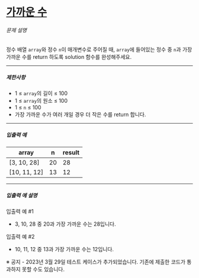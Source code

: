 # [가까운 수](https://school.programmers.co.kr/learn/courses/30/lessons/120890)


###### 문제 설명


정수 배열 `array`와 정수 `n`이 매개변수로 주어질 때, `array`에 들어있는 정수 중 `n`과 가장 가까운 수를 return 하도록 solution 함수를 완성해주세요.




---


##### 제한사항


* 1 ≤ `array`의 길이 ≤ 100
* 1 ≤ `array`의 원소 ≤ 100
* 1 ≤ `n` ≤ 100
* 가장 가까운 수가 여러 개일 경우 더 작은 수를 return 합니다.




---


##### 입출력 예




| array | n | result |
| --- | --- | --- |
| \[3, 10, 28] | 20 | 28 |
| \[10, 11, 12] | 13 | 12 |




---


##### 입출력 예 설명


입출력 예 \#1


* 3, 10, 28 중 20과 가장 가까운 수는 28입니다.


입출력 예 \#2


* 10, 11, 12 중 13과 가장 가까운 수는 12입니다.


※ 공지 \- 2023년 3월 29일 테스트 케이스가 추가되었습니다. 기존에 제출한 코드가 통과하지 못할 수도 있습니다.




